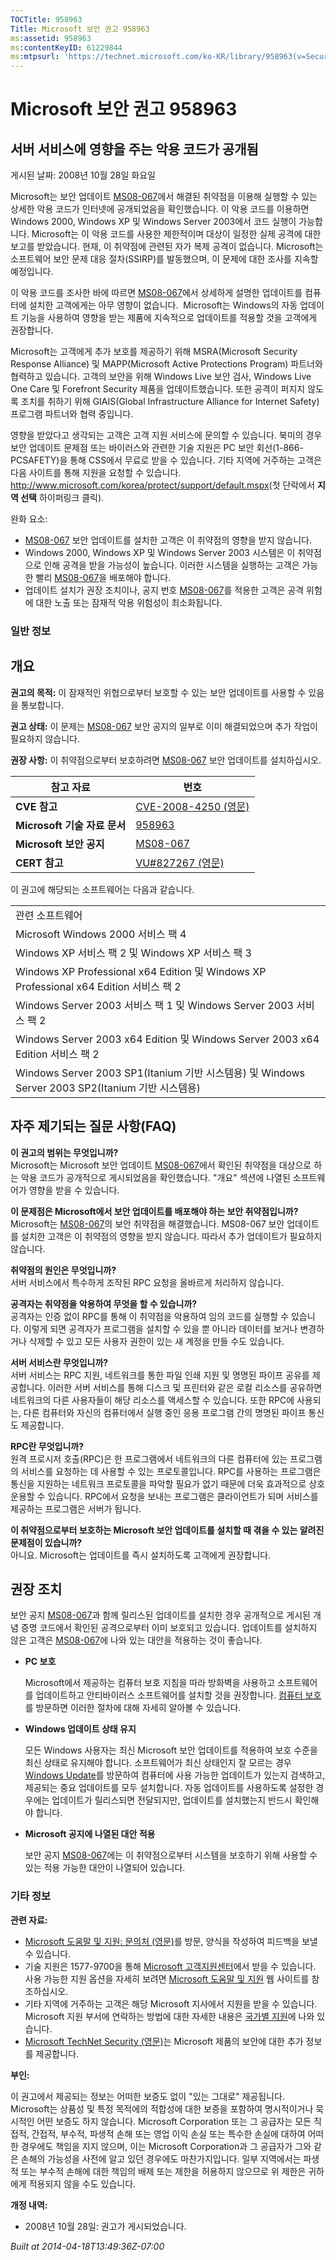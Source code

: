 ```yaml
---
TOCTitle: 958963
Title: Microsoft 보안 권고 958963
ms:assetid: 958963
ms:contentKeyID: 61229844
ms:mtpsurl: 'https://technet.microsoft.com/ko-KR/library/958963(v=Security.10)'
---
```


Microsoft 보안 권고 958963
==========================

서버 서비스에 영향을 주는 악용 코드가 공개됨
--------------------------------------------

게시된 날짜: 2008년 10월 28일 화요일

Microsoft는 보안 업데이트 [MS08-067](http://technet.microsoft.com/security/bulletin/ms08-067)에서 해결된 취약점을 이용해 실행할 수 있는 상세한 악용 코드가 인터넷에 공개되었음을 확인했습니다. 이 악용 코드를 이용하면 Windows 2000, Windows XP 및 Windows Server 2003에서 코드 실행이 가능합니다. Microsoft는 이 악용 코드를 사용한 제한적이며 대상이 일정한 실제 공격에 대한 보고를 받았습니다. 현재, 이 취약점에 관련된 자가 복제 공격이 없습니다. Microsoft는 소프트웨어 보안 문제 대응 절차(SSIRP)를 발동했으며, 이 문제에 대한 조사를 지속할 예정입니다.

이 악용 코드를 조사한 바에 따르면 [MS08-067](http://technet.microsoft.com/security/bulletin/ms08-067)에서 상세하게 설명한 업데이트를 컴퓨터에 설치한 고객에게는 아무 영향이 없습니다.  Microsoft는 Windows의 자동 업데이트 기능을 사용하여 영향을 받는 제품에 지속적으로 업데이트를 적용할 것을 고객에게 권장합니다.

Microsoft는 고객에게 추가 보호를 제공하기 위해 MSRA(Microsoft Security Response Alliance) 및 MAPP(Microsoft Active Protections Program) 파트너와 협력하고 있습니다. 고객의 보안을 위해 Windows Live 보안 검사, Windows Live One Care 및 Forefront Security 제품을 업데이트했습니다. 또한 공격이 퍼지지 않도록 조치를 취하기 위해 GIAIS(Global Infrastructure Alliance for Internet Safety) 프로그램 파트너와 협력 중입니다.

영향을 받았다고 생각되는 고객은 고객 지원 서비스에 문의할 수 있습니다. 북미의 경우 보안 업데이트 문제점 또는 바이러스와 관련한 기술 지원은 PC 보안 회선(1-866-PCSAFETY)을 통해 CSS에서 무료로 받을 수 있습니다. 기타 지역에 거주하는 고객은 다음 사이트를 통해 지원을 요청할 수 있습니다. <http://www.microsoft.com/korea/protect/support/default.mspx>(첫 단락에서 **지역 선택** 하이퍼링크 클릭).

완화 요소:

-   [MS08-067](http://technet.microsoft.com/security/bulletin/ms08-067) 보안 업데이트를 설치한 고객은 이 취약점의 영향을 받지 않습니다.
-   Windows 2000, Windows XP 및 Windows Server 2003 시스템은 이 취약점으로 인해 공격을 받을 가능성이 높습니다. 이러한 시스템을 실행하는 고객은 가능한 빨리 [MS08-067](http://technet.microsoft.com/security/bulletin/ms08-067)을 배포해야 합니다.
-   업데이트 설치가 권장 조치이나, 공지 번호 [MS08-067](http://technet.microsoft.com/security/bulletin/ms08-067)를 적용한 고객은 공격 위험에 대한 노출 또는 잠재적 악용 위험성이 최소화됩니다.

### 일반 정보

개요
----


**권고의 목적:** 이 잠재적인 위협으로부터 보호할 수 있는 보안 업데이트를 사용할 수 있음을 통보합니다.

**권고 상태:** 이 문제는 [MS08-067](http://technet.microsoft.com/security/bulletin/ms08-067) 보안 공지의 일부로 이미 해결되었으며 추가 작업이 필요하지 않습니다.

**권장 사항:** 이 취약점으로부터 보호하려면 [MS08-067](http://technet.microsoft.com/security/bulletin/ms08-067) 보안 업데이트를 설치하십시오.

| 참고 자료                    | 번호                                                                                    |
|------------------------------|-----------------------------------------------------------------------------------------|
| **CVE 참고**                 | [CVE-2008-4250 (영문)](http://www.cve.mitre.org/cgi-bin/cvename.cgi?name=cve-2008-4250) |
| **Microsoft 기술 자료 문서** | [958963](http://support.microsoft.com/kb/958963)                                        |
| **Microsoft 보안 공지**      | [MS08-067](http://technet.microsoft.com/security/bulletin/ms08-067)                     |
| **CERT 참고**                | [VU\#827267 (영문)](http://www.kb.cert.org/vuls/id/827267)                              |

이 권고에 해당되는 소프트웨어는 다음과 같습니다.

|                                                                                                  |
|--------------------------------------------------------------------------------------------------|
| 관련 소프트웨어                                                                                  |
| Microsoft Windows 2000 서비스 팩 4                                                               |
| Windows XP 서비스 팩 2 및 Windows XP 서비스 팩 3                                                 |
| Windows XP Professional x64 Edition 및 Windows XP Professional x64 Edition 서비스 팩 2           |
| Windows Server 2003 서비스 팩 1 및 Windows Server 2003 서비스 팩 2                               |
| Windows Server 2003 x64 Edition 및 Windows Server 2003 x64 Edition 서비스 팩 2                   |
| Windows Server 2003 SP1(Itanium 기반 시스템용) 및 Windows Server 2003 SP2(Itanium 기반 시스템용) |

자주 제기되는 질문 사항(FAQ)
----------------------------


**이 권고의 범위는 무엇입니까?**  
Microsoft는 Microsoft 보안 업데이트 [MS08-067](http://technet.microsoft.com/security/bulletin/ms08-067)에서 확인된 취약점을 대상으로 하는 악용 코드가 공개적으로 게시되었음을 확인했습니다. "개요" 섹션에 나열된 소프트웨어가 영향을 받을 수 있습니다.

**이 문제점은 Microsoft에서 보안 업데이트를 배포해야 하는 보안 취약점입니까?**  
Microsoft는 [MS08-067](http://technet.microsoft.com/security/bulletin/ms08-067)의 보안 취약점을 해결했습니다. MS08-067 보안 업데이트를 설치한 고객은 이 취약점의 영향을 받지 않습니다. 따라서 추가 업데이트가 필요하지 않습니다.

**취약점의 원인은 무엇입니까?**  
서버 서비스에서 특수하게 조작된 RPC 요청을 올바르게 처리하지 않습니다.

**공격자는 취약점을 악용하여 무엇을 할 수 있습니까?**  
공격자는 인증 없이 RPC를 통해 이 취약점을 악용하여 임의 코드를 실행할 수 있습니다. 이렇게 되면 공격자가 프로그램을 설치할 수 있을 뿐 아니라 데이터를 보거나 변경하거나 삭제할 수 있고 모든 사용자 권한이 있는 새 계정을 만들 수도 있습니다.

**서버 서비스란 무엇입니까?**  
서버 서비스는 RPC 지원, 네트워크를 통한 파일 인쇄 지원 및 명명된 파이프 공유를 제공합니다. 이러한 서버 서비스를 통해 디스크 및 프린터와 같은 로컬 리소스를 공유하면 네트워크의 다른 사용자들이 해당 리소스를 액세스할 수 있습니다. 또한 RPC에 사용되는, 다른 컴퓨터와 자신의 컴퓨터에서 실행 중인 응용 프로그램 간의 명명된 파이프 통신도 제공합니다.

**RPC란 무엇입니까?**  
원격 프로시저 호출(RPC)은 한 프로그램에서 네트워크의 다른 컴퓨터에 있는 프로그램의 서비스를 요청하는 데 사용할 수 있는 프로토콜입니다. RPC를 사용하는 프로그램은 통신을 지원하는 네트워크 프로토콜을 파악할 필요가 없기 때문에 더욱 효과적으로 상호 운용할 수 있습니다. RPC에서 요청을 보내는 프로그램은 클라이언트가 되며 서비스를 제공하는 프로그램은 서버가 됩니다.

**이 취약점으로부터 보호하는 Microsoft 보안 업데이트를 설치할 때 겪을 수 있는 알려진 문제점이 있습니까?**  
아니요. Microsoft는 업데이트를 즉시 설치하도록 고객에게 권장합니다.

권장 조치
---------


보안 공지 [MS08-067](http://technet.microsoft.com/security/bulletin/ms08-067)과 함께 릴리스된 업데이트를 설치한 경우 공개적으로 게시된 개념 증명 코드에서 확인된 공격으로부터 이미 보호되고 있습니다. 업데이트를 설치하지 않은 고객은 [MS08-067](http://technet.microsoft.com/security/bulletin/ms08-067)에 나와 있는 대안을 적용하는 것이 좋습니다.

-   **PC 보호**

    Microsoft에서 제공하는 컴퓨터 보호 지침을 따라 방화벽을 사용하고 소프트웨어를 업데이트하고 안티바이러스 소프트웨어를 설치할 것을 권장합니다. [컴퓨터 보호](http://www.microsoft.com/korea/protect/computer/default.mspx)를 방문하면 이러한 절차에 대해 자세히 알아볼 수 있습니다.

-   **Windows 업데이트 상태 유지**

    모든 Windows 사용자는 최신 Microsoft 보안 업데이트를 적용하여 보호 수준을 최신 상태로 유지해야 합니다. 소프트웨어가 최신 상태인지 잘 모르는 경우 [Windows Update](http://windowsupdate.microsoft.com/)를 방문하여 컴퓨터에 사용 가능한 업데이트가 있는지 검색하고, 제공되는 중요 업데이트를 모두 설치합니다. 자동 업데이트를 사용하도록 설정한 경우에는 업데이트가 릴리스되면 전달되지만, 업데이트를 설치했는지 반드시 확인해야 합니다.

-   **Microsoft 공지에 나열된 대안 적용**

    보안 공지 [MS08-067](http://technet.microsoft.com/security/bulletin/ms08-067)에는 이 취약점으로부터 시스템을 보호하기 위해 사용할 수 있는 적용 가능한 대안이 나열되어 있습니다.

### 기타 정보

**관련 자료:**

-   [Microsoft 도움말 및 지원: 문의처 (영문)](https://support.microsoft.com/common/survey.aspx?scid=sw;en;1257&showpage=1&ws=technet&sd=tech)를 방문, 양식을 작성하여 피드백을 보낼 수 있습니다.
-   기술 지원은 1577-9700을 통해 [Microsoft 고객지원센터](http://go.microsoft.com/fwlink/?linkid=21131)에서 받을 수 있습니다. 사용 가능한 지원 옵션을 자세히 보려면 [Microsoft 도움말 및 지원](http://support.microsoft.com/) 웹 사이트를 참조하십시오.
-   기타 지역에 거주하는 고객은 해당 Microsoft 지사에서 지원을 받을 수 있습니다. Microsoft 지원 부서에 연락하는 방법에 대한 자세한 내용은 [국가별 지원](http://go.microsoft.com/fwlink/?linkid=21155)에 나와 있습니다.
-   [Microsoft TechNet Security (영문)](http://go.microsoft.com/fwlink/?linkid=21132)는 Microsoft 제품의 보안에 대한 추가 정보를 제공합니다.

**부인:**

이 권고에서 제공되는 정보는 어떠한 보증도 없이 "있는 그대로" 제공됩니다. Microsoft는 상품성 및 특정 목적에의 적합성에 대한 보증을 포함하여 명시적이거나 묵시적인 어떤 보증도 하지 않습니다. Microsoft Corporation 또는 그 공급자는 모든 직접적, 간접적, 부수적, 파생적 손해 또는 영업 이익 손실 또는 특수한 손실에 대하여 어떠한 경우에도 책임을 지지 않으며, 이는 Microsoft Corporation과 그 공급자가 그와 같은 손해의 가능성을 사전에 알고 있던 경우에도 마찬가지입니다. 일부 지역에서는 파생적 또는 부수적 손해에 대한 책임의 배제 또는 제한을 허용하지 않으므로 위 제한은 귀하에게 적용되지 않을 수도 있습니다.

**개정 내역:**

-   2008년 10월 28일: 권고가 게시되었습니다.

*Built at 2014-04-18T13:49:36Z-07:00*
